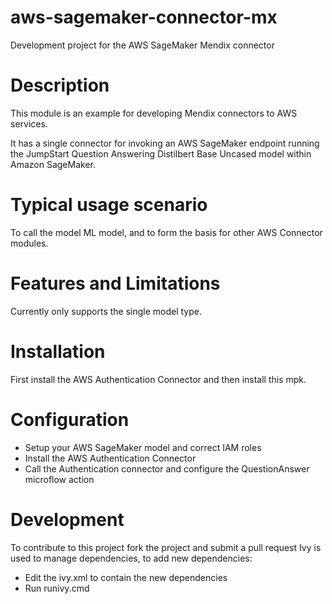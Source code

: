 # aws-sagemaker-connector-mx
Development project for the AWS SageMaker Mendix connector

# Description
This module is an example for developing Mendix connectors to AWS services.
 
It has a single connector for invoking an AWS SageMaker endpoint running the JumpStart Question Answering Distilbert Base Uncased model within Amazon SageMaker.
 
# Typical usage scenario
To call the model ML model, and to form the basis for other AWS Connector modules.

# Features and Limitations
Currently only supports the single model type.

# Installation
First install the AWS Authentication Connector and then install this mpk.

# Configuration
- Setup your AWS SageMaker model and correct IAM roles
- Install the AWS Authentication Connector
- Call the Authentication connector and configure the QuestionAnswer microflow action

# Development
To contribute to this project fork the project and submit a pull request
Ivy is used to manage dependencies, to add new dependencies:
 - Edit the ivy.xml to contain the new dependencies
 - Run runivy.cmd
